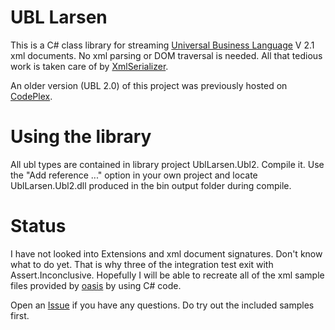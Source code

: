 # UBL Larsen
This is a C# class library for streaming [Universal Business Language](https://en.wikipedia.org/wiki/Universal_Business_Language) V 2.1 xml documents. No xml parsing or DOM traversal is needed. All that tedious work is taken care of by [XmlSerializer](https://msdn.microsoft.com/en-us/library/system.xml.serialization.xmlserializer.aspx). 

An older version (UBL 2.0) of this project was previously hosted on [CodePlex](http://ubllarsen.codeplex.com/).

# Using the library
All ubl types are contained in library project UblLarsen.Ubl2. Compile it. Use the "Add reference ..." option in your own project and locate UblLarsen.Ubl2.dll produced in the bin output folder during compile.

# Status
I have not looked into Extensions and xml document signatures. Don't know what to do yet. That is why three of the integration test exit with Assert.Inconclusive. Hopefully I will be able to recreate all of the xml sample files provided by [oasis](http://docs.oasis-open.org/ubl/os-UBL-2.1/UBL-2.1.html) by using C# code. 

Open an [Issue](https://github.com/Gammern/ubllarsen/issues) if you have any questions. Do try out the included samples first.
